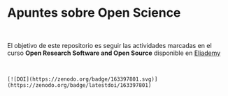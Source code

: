 Apuntes sobre Open Science
==========================

 

El objetivo de este repositorio es seguir las actividades marcadas en el curso
**Open Research Software and Open Source** disponible en
[Eliademy](https://eliademy.com/)

 

~~~~~~~~~~~~~~~~~~~~~~~~~~~~~~~~~~~~~~~~~~~~~~~~~~~~~~~~~~~~~~~~~~~~~~~~~~~~~~~~
[![DOI](https://zenodo.org/badge/163397801.svg)](https://zenodo.org/badge/latestdoi/163397801)
~~~~~~~~~~~~~~~~~~~~~~~~~~~~~~~~~~~~~~~~~~~~~~~~~~~~~~~~~~~~~~~~~~~~~~~~~~~~~~~~
